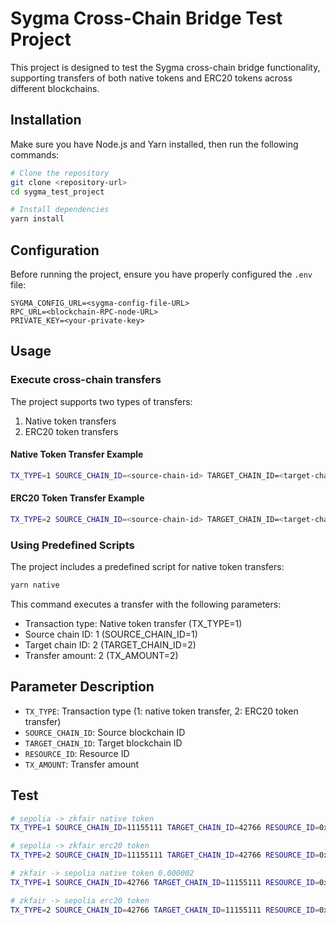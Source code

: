 # Sygma Cross-Chain Bridge Test Project

This project is designed to test the Sygma cross-chain bridge functionality, supporting transfers of both native tokens and ERC20 tokens across different blockchains.

## Installation

Make sure you have Node.js and Yarn installed, then run the following commands:

```bash
# Clone the repository
git clone <repository-url>
cd sygma_test_project

# Install dependencies
yarn install
```

## Configuration

Before running the project, ensure you have properly configured the `.env` file:

```
SYGMA_CONFIG_URL=<sygma-config-file-URL>
RPC_URL=<blockchain-RPC-node-URL>
PRIVATE_KEY=<your-private-key>
```

## Usage

### Execute cross-chain transfers

The project supports two types of transfers:

1. Native token transfers
2. ERC20 token transfers

#### Native Token Transfer Example

```bash
TX_TYPE=1 SOURCE_CHAIN_ID=<source-chain-id> TARGET_CHAIN_ID=<target-chain-id> RESOURCE_ID=<resource-id> TX_AMOUNT=<transfer-amount> npx ts-node ./src/main.ts
```

#### ERC20 Token Transfer Example

```bash
TX_TYPE=2 SOURCE_CHAIN_ID=<source-chain-id> TARGET_CHAIN_ID=<target-chain-id> RESOURCE_ID=<resource-id> TX_AMOUNT=<transfer-amount> npx ts-node ./src/main.ts
```

### Using Predefined Scripts

The project includes a predefined script for native token transfers:

```bash
yarn native
```

This command executes a transfer with the following parameters:
- Transaction type: Native token transfer (TX_TYPE=1)
- Source chain ID: 1 (SOURCE_CHAIN_ID=1)
- Target chain ID: 2 (TARGET_CHAIN_ID=2)
- Transfer amount: 2 (TX_AMOUNT=2)

## Parameter Description

- `TX_TYPE`: Transaction type (1: native token transfer, 2: ERC20 token transfer)
- `SOURCE_CHAIN_ID`: Source blockchain ID
- `TARGET_CHAIN_ID`: Target blockchain ID
- `RESOURCE_ID`: Resource ID
- `TX_AMOUNT`: Transfer amount


## Test

```bash
# sepolia -> zkfair native token
TX_TYPE=1 SOURCE_CHAIN_ID=11155111 TARGET_CHAIN_ID=42766 RESOURCE_ID=0x0000000000000000000000000000000000000000000000000000000000000001 TX_AMOUNT=2 npx ts-node ./src/main.ts

# sepolia -> zkfair erc20 token
TX_TYPE=2 SOURCE_CHAIN_ID=11155111 TARGET_CHAIN_ID=42766 RESOURCE_ID=0x0000000000000000000000000000000000000000000000000000000000000000 TX_AMOUNT=3 npx ts-node ./src/main.ts

# zkfair -> sepolia native token 0.000002
TX_TYPE=1 SOURCE_CHAIN_ID=42766 TARGET_CHAIN_ID=11155111 RESOURCE_ID=0x0000000000000000000000000000000000000000000000000000000000000000 TX_AMOUNT=2000000000000 npx ts-node ./src/main.ts

# zkfair -> sepolia erc20 token
TX_TYPE=2 SOURCE_CHAIN_ID=42766 TARGET_CHAIN_ID=11155111 RESOURCE_ID=0x0000000000000000000000000000000000000000000000000000000000000001 TX_AMOUNT=4 npx ts-node ./src/main.ts

```